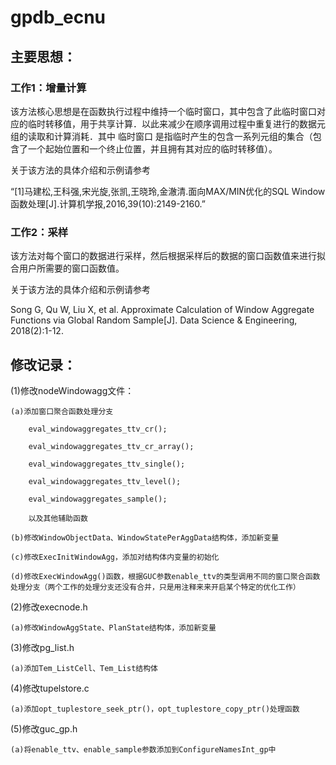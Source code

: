 # gpdb_ecnu

## 主要思想：

### 工作1：增量计算

该方法核心思想是在函数执行过程中维持一个临时窗口，其中包含了此临时窗口对应的临时转移值，用于共享计算．以此来减少在顺序调用过程中重复进行的数据元组的读取和计算消耗．其中 临时窗口 是指临时产生的包含一系列元组的集合（包含了一个起始位置和一个终止位置，并且拥有其对应的临时转移值）。

关于该方法的具体介绍和示例请参考

“[1]马建松,王科强,宋光旋,张凯,王晓玲,金澈清.面向MAX/MIN优化的SQL Window函数处理[J].计算机学报,2016,39(10):2149-2160.”

### 工作2：采样

该方法对每个窗口的数据进行采样，然后根据采样后的数据的窗口函数值来进行拟合用户所需要的窗口函数值。

关于该方法的具体介绍和示例请参考

Song G, Qu W, Liu X, et al. Approximate Calculation of Window Aggregate Functions via Global Random Sample[J]. Data Science & Engineering, 2018(2):1-12.

## 修改记录：

(1)修改nodeWindowagg文件：

	(a)添加窗口聚合函数处理分支
	
		eval_windowaggregates_ttv_cr();
		
		eval_windowaggregates_ttv_cr_array();
		
		eval_windowaggregates_ttv_single();
		
		eval_windowaggregates_ttv_level();
		
		eval_windowaggregates_sample();
		
		以及其他辅助函数
		
	(b)修改WindowObjectData、WindowStatePerAggData结构体，添加新变量
	
	(c)修改ExecInitWindowAgg，添加对结构体内变量的初始化
	
	(d)修改ExecWindowAgg()函数，根据GUC参数enable_ttv的类型调用不同的窗口聚合函数处理分支（两个工作的处理分支还没有合并，只是用注释来来开启某个特定的优化工作）

	
(2)修改execnode.h

	(a)修改WindowAggState、PlanState结构体，添加新变量
	
(3)修改pg_list.h 

	(a)添加Tem_ListCell、Tem_List结构体
	
(4)修改tupelstore.c

	(a)添加opt_tuplestore_seek_ptr()，opt_tuplestore_copy_ptr()处理函数
	
(5)修改guc_gp.h

	(a)将enable_ttv、enable_sample参数添加到ConfigureNamesInt_gp中

